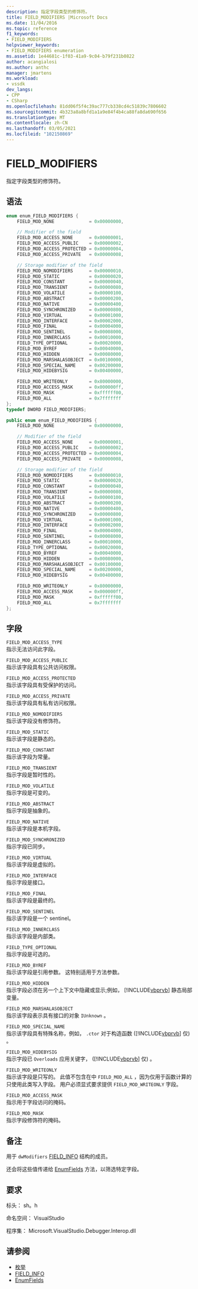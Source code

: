 ```yaml
---
description: 指定字段类型的修饰符。
title: FIELD_MODIFIERS |Microsoft Docs
ms.date: 11/04/2016
ms.topic: reference
f1_keywords:
- FIELD_MODIFIERS
helpviewer_keywords:
- FIELD_MODIFIERS enumeration
ms.assetid: 1e44681c-1f03-41a9-9c04-b79f231b0822
author: acangialosi
ms.author: anthc
manager: jmartens
ms.workload:
- vssdk
dev_langs:
- CPP
- CSharp
ms.openlocfilehash: 81dd06f5f4c39ac777cb338cd4c51839c7806602
ms.sourcegitcommit: 4b323a8a8bfd1a1a9e84f4b4ca88fa8da690f656
ms.translationtype: MT
ms.contentlocale: zh-CN
ms.lasthandoff: 03/05/2021
ms.locfileid: "102150869"
---
```

# <a name="field_modifiers"></a>FIELD_MODIFIERS
指定字段类型的修饰符。

## <a name="syntax"></a>语法

```cpp
enum enum_FIELD_MODIFIERS {
    FIELD_MOD_NONE             = 0x00000000,

    // Modifier of the field
    FIELD_MOD_ACCESS_NONE      = 0x00000001,
    FIELD_MOD_ACCESS_PUBLIC    = 0x00000002,
    FIELD_MOD_ACCESS_PROTECTED = 0x00000004,
    FIELD_MOD_ACCESS_PRIVATE   = 0x00000008,

    // Storage modifier of the field
    FIELD_MOD_NOMODIFIERS      = 0x00000010,
    FIELD_MOD_STATIC           = 0x00000020,
    FIELD_MOD_CONSTANT         = 0x00000040,
    FIELD_MOD_TRANSIENT        = 0x00000080,
    FIELD_MOD_VOLATILE         = 0x00000100,
    FIELD_MOD_ABSTRACT         = 0x00000200,
    FIELD_MOD_NATIVE           = 0x00000400,
    FIELD_MOD_SYNCHRONIZED     = 0x00000800,
    FIELD_MOD_VIRTUAL          = 0x00001000,
    FIELD_MOD_INTERFACE        = 0x00002000,
    FIELD_MOD_FINAL            = 0x00004000,
    FIELD_MOD_SENTINEL         = 0x00008000,
    FIELD_MOD_INNERCLASS       = 0x00010000,
    FIELD_TYPE_OPTIONAL        = 0x00020000,
    FIELD_MOD_BYREF            = 0x00040000,
    FIELD_MOD_HIDDEN           = 0x00080000,
    FIELD_MOD_MARSHALASOBJECT  = 0x00100000,
    FIELD_MOD_SPECIAL_NAME     = 0x00200000,
    FIELD_MOD_HIDEBYSIG        = 0x00400000,

    FIELD_MOD_WRITEONLY        = 0x80000000,
    FIELD_MOD_ACCESS_MASK      = 0x000000ff,
    FIELD_MOD_MASK             = 0xffffff00,
    FIELD_MOD_ALL              = 0x7fffffff
};
typedef DWORD FIELD_MODIFIERS;
```

```csharp
public enum enum_FIELD_MODIFIERS {
    FIELD_MOD_NONE             = 0x00000000,

    // Modifier of the field
    FIELD_MOD_ACCESS_NONE      = 0x00000001,
    FIELD_MOD_ACCESS_PUBLIC    = 0x00000002,
    FIELD_MOD_ACCESS_PROTECTED = 0x00000004,
    FIELD_MOD_ACCESS_PRIVATE   = 0x00000008,

    // Storage modifier of the field
    FIELD_MOD_NOMODIFIERS      = 0x00000010,
    FIELD_MOD_STATIC           = 0x00000020,
    FIELD_MOD_CONSTANT         = 0x00000040,
    FIELD_MOD_TRANSIENT        = 0x00000080,
    FIELD_MOD_VOLATILE         = 0x00000100,
    FIELD_MOD_ABSTRACT         = 0x00000200,
    FIELD_MOD_NATIVE           = 0x00000400,
    FIELD_MOD_SYNCHRONIZED     = 0x00000800,
    FIELD_MOD_VIRTUAL          = 0x00001000,
    FIELD_MOD_INTERFACE        = 0x00002000,
    FIELD_MOD_FINAL            = 0x00004000,
    FIELD_MOD_SENTINEL         = 0x00008000,
    FIELD_MOD_INNERCLASS       = 0x00010000,
    FIELD_TYPE_OPTIONAL        = 0x00020000,
    FIELD_MOD_BYREF            = 0x00040000,
    FIELD_MOD_HIDDEN           = 0x00080000,
    FIELD_MOD_MARSHALASOBJECT  = 0x00100000,
    FIELD_MOD_SPECIAL_NAME     = 0x00200000,
    FIELD_MOD_HIDEBYSIG        = 0x00400000,

    FIELD_MOD_WRITEONLY        = 0x80000000,
    FIELD_MOD_ACCESS_MASK      = 0x000000ff,
    FIELD_MOD_MASK             = 0xffffff00,
    FIELD_MOD_ALL              = 0x7fffffff
};
```

## <a name="fields"></a>字段
`FIELD_MOD_ACCESS_TYPE`\
指示无法访问此字段。

`FIELD_MOD_ACCESS_PUBLIC`\
指示该字段具有公共访问权限。

`FIELD_MOD_ACCESS_PROTECTED`\
指示该字段具有受保护的访问。

`FIELD_MOD_ACCESS_PRIVATE`\
指示该字段具有私有访问权限。

`FIELD_MOD_NOMODIFIERS`\
指示该字段没有修饰符。

`FIELD_MOD_STATIC`\
指示该字段是静态的。

`FIELD_MOD_CONSTANT`\
指示该字段为常量。

`FIELD_MOD_TRANSIENT`\
指示字段是暂时性的。

`FIELD_MOD_VOLATILE`\
指示字段是可变的。

`FIELD_MOD_ABSTRACT`\
指示字段是抽象的。

`FIELD_MOD_NATIVE`\
指示该字段是本机字段。

`FIELD_MOD_SYNCHRONIZED`\
指示字段已同步。

`FIELD_MOD_VIRTUAL`\
指示该字段是虚拟的。

`FIELD_MOD_INTERFACE`\
指示字段是接口。

`FIELD_MOD_FINAL`\
指示该字段是最终的。

`FIELD_MOD_SENTINEL`\
指示该字段是一个 sentinel。

`FIELD_MOD_INNERCLASS`\
指示该字段是内部类。

`FIELD_TYPE_OPTIONAL`\
指示字段是可选的。

`FIELD_MOD_BYREF`\
指示该字段是引用参数。 这特别适用于方法参数。

`FIELD_MOD_HIDDEN`\
指示字段必须在另一个上下文中隐藏或显示;例如， [!INCLUDE[vbprvb](../../../code-quality/includes/vbprvb_md.md)] 静态局部变量。

`FIELD_MOD_MARSHALASOBJECT`\
指示该字段表示具有接口的对象 `IUnknown` 。

`FIELD_MOD_SPECIAL_NAME`\
指示该字段具有特殊名称，例如， `.ctor` 对于构造函数 ([!INCLUDE[vbprvb](../../../code-quality/includes/vbprvb_md.md)] 仅) 。

`FIELD_MOD_HIDEBYSIG`\
指示字段已 `Overloads` 应用关键字， ([!INCLUDE[vbprvb](../../../code-quality/includes/vbprvb_md.md)] 仅) 。

`FIELD_MOD_WRITEONLY`\
指示该字段是只写的。 此值不包含在中 `FIELD_MOD_ALL` ，因为仅用于函数计算的只使用此类写入字段。 用户必须显式要求提供 `FIELD_MOD_WRITEONLY` 字段。

`FIELD_MOD_ACCESS_MASK`\
指示用于字段访问的掩码。

`FIELD_MOD_MASK`\
指示字段修饰符的掩码。

## <a name="remarks"></a>备注
用于 `dwModifiers` [FIELD_INFO](../../../extensibility/debugger/reference/field-info.md) 结构的成员。

还会将这些值传递给 [EnumFields](../../../extensibility/debugger/reference/idebugcontainerfield-enumfields.md) 方法，以筛选特定字段。

## <a name="requirements"></a>要求
标头： sh。h

命名空间： VisualStudio

程序集： Microsoft.VisualStudio.Debugger.Interop.dll

## <a name="see-also"></a>请参阅
- [枚举](../../../extensibility/debugger/reference/enumerations-visual-studio-debugging.md)
- [FIELD_INFO](../../../extensibility/debugger/reference/field-info.md)
- [EnumFields](../../../extensibility/debugger/reference/idebugcontainerfield-enumfields.md)
